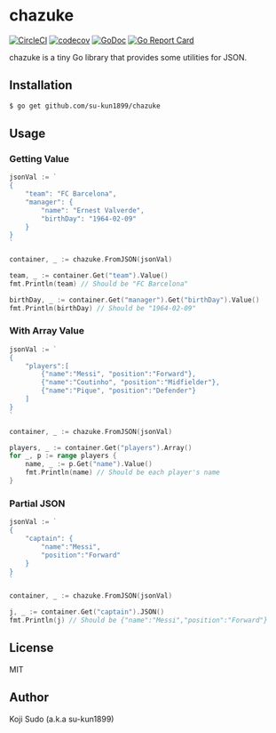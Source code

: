 # chazuke

[![CircleCI](https://circleci.com/gh/su-kun1899/chazuke.svg?style=svg)](https://circleci.com/gh/su-kun1899/chazuke)
[![codecov](https://codecov.io/gh/su-kun1899/chazuke/branch/master/graph/badge.svg)](https://codecov.io/gh/su-kun1899/chazuke)
[![GoDoc](https://godoc.org/github.com/su-kun1899/chazuke?status.svg)](http://godoc.org/github.com/su-kun1899/chazuke)
[![Go Report Card](https://goreportcard.com/badge/github.com/su-kun1899/chazuke)](https://goreportcard.com/report/github.com/su-kun1899/chazuke)

chazuke is a tiny Go library that provides some utilities for JSON.

## Installation

```sh
$ go get github.com/su-kun1899/chazuke
```

## Usage

### Getting Value

```go
jsonVal := `
{
    "team": "FC Barcelona",
    "manager": {
        "name": "Ernest Valverde",
        "birthDay": "1964-02-09"
    }
}
`

container, _ := chazuke.FromJSON(jsonVal)

team, _ := container.Get("team").Value()
fmt.Println(team) // Should be "FC Barcelona"

birthDay, _ := container.Get("manager").Get("birthDay").Value()
fmt.Println(birthDay) // Should be "1964-02-09"
```

### With Array Value

```go
jsonVal := `
{
    "players":[
        {"name":"Messi", "position":"Forward"},
        {"name":"Coutinho", "position":"Midfielder"},
        {"name":"Pique", "position":"Defender"}
    ]
}
`

container, _ := chazuke.FromJSON(jsonVal)

players, _ := container.Get("players").Array()
for _, p := range players {
	name, _ := p.Get("name").Value()
	fmt.Println(name) // Should be each player's name
}
```

### Partial JSON

```go
jsonVal := `
{
    "captain": {
        "name":"Messi", 
        "position":"Forward"
    }
}
`

container, _ := chazuke.FromJSON(jsonVal)

j, _ := container.Get("captain").JSON()
fmt.Println(j) // Should be {"name":"Messi","position":"Forward"}
```

## License

MIT

## Author

Koji Sudo (a.k.a su-kun1899)
